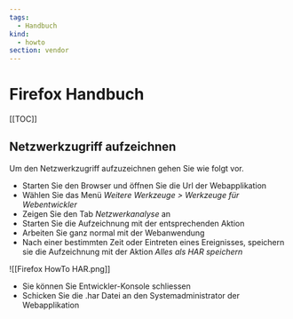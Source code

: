 ```yaml
---
tags:
  - Handbuch
kind:
  - howto
section: vendor
---
```


# Firefox Handbuch

[[TOC]]

## Netzwerkzugriff aufzeichnen

Um den Netzwerkzugriff aufzuzeichnen gehen Sie wie folgt vor.

- Starten Sie den Browser und öffnen Sie die Url der Webapplikation
- Wählen Sie das Menü _Weitere Werkzeuge > Werkzeuge für Webentwickler_
- Zeigen Sie den Tab _Netzwerkanalyse_ an
- Starten Sie die Aufzeichnung mit der entsprechenden Aktion
- Arbeiten Sie ganz normal mit der Webanwendung
- Nach einer bestimmten Zeit oder Eintreten eines Ereignisses, speichern sie die Aufzeichnung mit der Aktion _Alles als HAR speichern_

![[Firefox HowTo HAR.png]]

- Sie können Sie Entwickler-Konsole schliessen
- Schicken Sie die .har Datei an den Systemadministrator der Webapplikation
